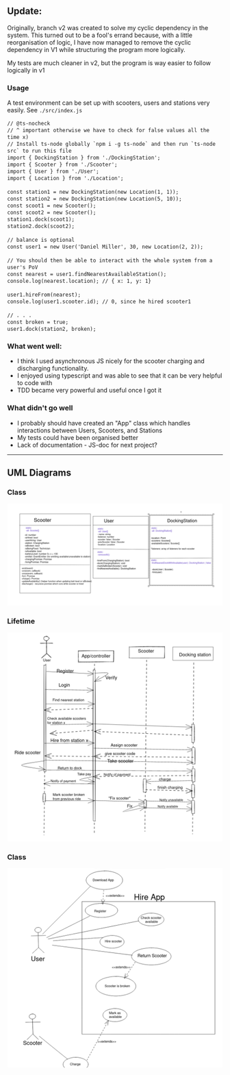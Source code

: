 ## **Update**:

Originally, branch v2 was created to solve my cyclic dependency in the system. This turned out to be a fool's errand because, with a little reorganisation of logic, I have now managed to remove the cyclic dependency in V1 while structuring the program more logically.

My tests are much cleaner in v2, but the program is way easier to follow logically in v1

### Usage

A test environment can be set up with scooters, users and stations very easily. See `./src/index.js`

```TS
// @ts-nocheck
// ^ important otherwise we have to check for false values all the time x)
// Install ts-node globally `npm i -g ts-node` and then run `ts-node src` to run this file
import { DockingStation } from './DockingStation';
import { Scooter } from './Scooter';
import { User } from './User';
import { Location } from './Location';

const station1 = new DockingStation(new Location(1, 1));
const station2 = new DockingStation(new Location(5, 10));
const scoot1 = new Scooter();
const scoot2 = new Scooter();
station1.dock(scoot1);
station2.dock(scoot2);

// balance is optional
const user1 = new User('Daniel Miller', 30, new Location(2, 2));

// You should then be able to interact with the whole system from a user's PoV
const nearest = user1.findNearestAvailableStation();
console.log(nearest.location); // { x: 1, y: 1}

user1.hireFrom(nearest);
console.log(user1.scooter.id); // 0, since he hired scooter1

// . . .
const broken = true;
user1.dock(station2, broken);

```

### What went well:

- I think I used asynchronous JS nicely for the scooter charging and discharging functionality.
- I enjoyed using typescript and was able to see that it can be very helpful to code with
- TDD became very powerful and useful once I got it

### What didn't go well

- I probably should have created an "App" class which handles interactions between Users, Scooters, and Stations
- My tests could have been organised better
- Lack of documentation - JS-doc for next project?

---

## UML Diagrams

### Class

![](./UML-diagrams/images/class-diagram.png)

### Lifetime

![](./UML-diagrams/images/lifetime-diagram.png)

### Class

![](./UML-diagrams/images/use-case-diagram.png)

```

```
